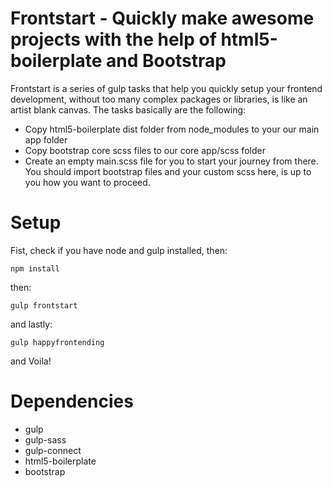 
# Frontstart - Quickly make awesome projects with the help of html5-boilerplate and Bootstrap 

Frontstart is a series of gulp tasks that help you quickly setup your frontend development, without too many complex packages or libraries, is like an artist blank canvas. The tasks basically are the following:

- Copy html5-boilerplate dist folder from node_modules to your our main app folder
- Copy bootstrap core scss files to our core app/scss folder
- Create an empty main.scss file for you to start your journey from there. You should import bootstrap files and your custom scss here, is up to you how you want to proceed.

# Setup

Fist, check if you have node and gulp installed, then:

```
npm install
```

then:

```
gulp frontstart
```

and lastly:

```
gulp happyfrontending
```
and Voila!

# Dependencies

- gulp
- gulp-sass
- gulp-connect
- html5-boilerplate
- bootstrap

